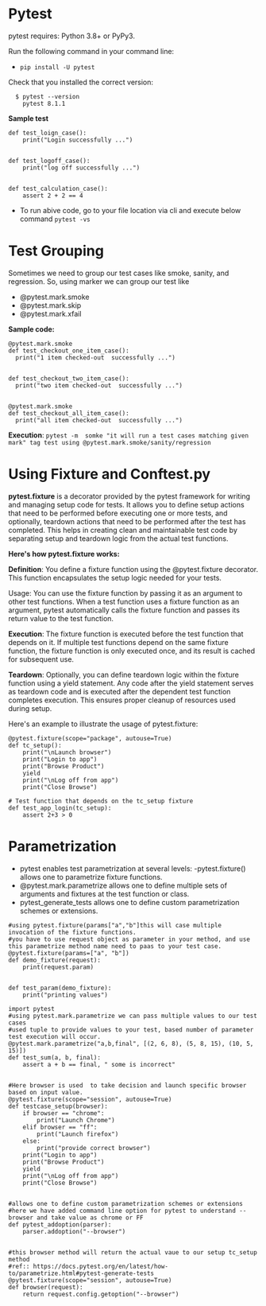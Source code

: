 # **Pytest**
pytest requires: Python 3.8+ or PyPy3.

Run the following command in your command line:
- ``` pip install -U pytest ```

Check that you installed the correct version:
```
  $ pytest --version
    pytest 8.1.1
  ```

**Sample test** 
```
def test_loign_case():
    print("Login successfully ...")


def test_logoff_case():
    print("log off successfully ...")


def test_calculation_case():
    assert 2 + 2 == 4
```
- To run abive code, go to your file location via cli and execute below command
``` pytest -vs ```

# **Test Grouping**

Sometimes  we need to group our test cases like smoke, sanity, and regression. So, using marker we can group our test like 
  - @pytest.mark.smoke
  - @pytest.mark.skip
  - @pytest.mark.xfail

**Sample code:**
  ```
@pytest.mark.smoke
def test_checkout_one_item_case():
    print("1 item checked-out  successfully ...")


def test_checkout_two_item_case():
    print("two item checked-out  successfully ...")


@pytest.mark.smoke
def test_checkout_all_item_case():
    print("all item checked-out  successfully ...")
```
**Execution**: 
```pytest -m  somke "it will run a test cases matching given mark" tag test using @pytest.mark.smoke/sanity/regression```

# **Using Fixture and Conftest.py** 

**pytest.fixture** is a decorator provided by the pytest framework for writing and managing setup code for tests. It allows you to define setup actions that need to be performed before executing one or more tests, and optionally, teardown actions that need to be performed after the test has completed. This helps in creating clean and maintainable test code by separating setup and teardown logic from the actual test functions.

**Here's how pytest.fixture works:**

**Definition**: You define a fixture function using the @pytest.fixture decorator. This function encapsulates the setup logic needed for your tests.

Usage: You can use the fixture function by passing it as an argument to other test functions. When a test function uses a fixture function as an argument, pytest automatically calls the fixture function and passes its return value to the test function.

**Execution**: The fixture function is executed before the test function that depends on it. If multiple test functions depend on the same fixture function, the fixture function is only executed once, and its result is cached for subsequent use.

**Teardown**: Optionally, you can define teardown logic within the fixture function using a yield statement. Any code after the yield statement serves as teardown code and is executed after the dependent test function completes execution. This ensures proper cleanup of resources used during setup.

Here's an example to illustrate the usage of pytest.fixture:
```
@pytest.fixture(scope="package", autouse=True)
def tc_setup():
    print("\nLaunch browser")
    print("Login to app")
    print("Browse Product")
    yield
    print("\nLog off from app")
    print("Close Browse")

# Test function that depends on the tc_setup fixture
def test_app_login(tc_setup):
    assert 2+3 > 0
```

# **Parametrization** 

- pytest enables test parametrization at several levels:
-pytest.fixture() allows one to parametrize fixture functions.
- @pytest.mark.parametrize allows one to define multiple sets of arguments and fixtures at the test function or class.
- pytest_generate_tests allows one to define custom parametrization schemes or extensions.


``` 
#using pytest.fixture(params["a","b"]this will case multiple invocation of the fixture functions.
#you have to use request object as parameter in your method, and use this parametrize method name need to paas to your test case.
@pytest.fixture(params=["a", "b"])
def demo_fixture(request):
    print(request.param)


def test_param(demo_fixture):
    print("printing values")

import pytest
#using pytest.mark.parametrize we can pass multiple values to our test cases
#used tuple to provide values to your test, based number of parameter test execution will occur.
@pytest.mark.parametrize("a,b,final", [(2, 6, 8), (5, 8, 15), (10, 5, 15)])
def test_sum(a, b, final):
    assert a + b == final, " some is incorrect"


#Here browser is used  to take decision and launch specific browser based on input value.
@pytest.fixture(scope="session", autouse=True)
def testcase_setup(browser):
    if browser == "chrome":
        print("Launch Chrome")
    elif browser == "ff":
        print("Launch firefox")
    else:
        print("provide correct browser")
    print("Login to app")
    print("Browse Product")
    yield
    print("\nLog off from app")
    print("Close Browse")


#allows one to define custom parametrization schemes or extensions
#here we have added command line option for pytest to understand --browser and take value as chrome or FF
def pytest_addoption(parser):
    parser.addoption("--browser")


#this browser method will return the actual vaue to our setup tc_setup method
#ref:: https://docs.pytest.org/en/latest/how-to/parametrize.html#pytest-generate-tests
@pytest.fixture(scope="session", autouse=True)
def browser(request):
    return request.config.getoption("--browser")

```
